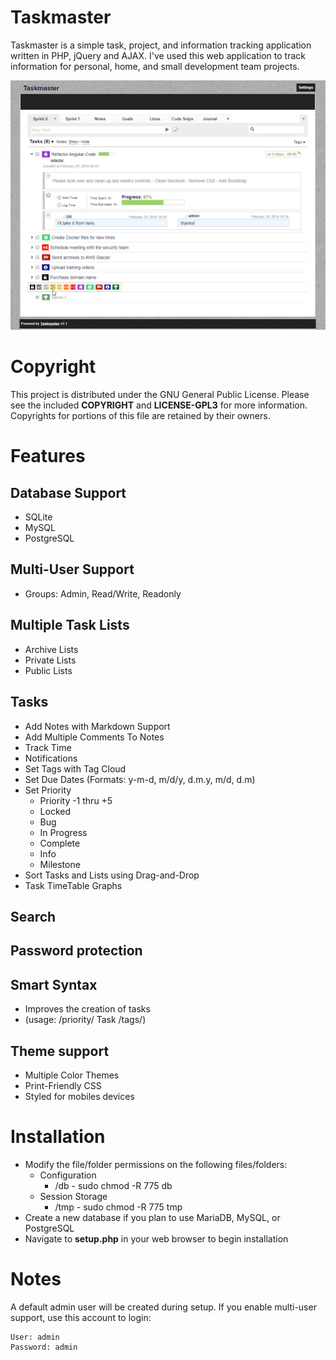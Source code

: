 # Taskmaster

Taskmaster is a simple task, project, and information tracking application written in PHP, jQuery and AJAX. I've used this web application to track information for personal, home, and small development team projects.

![Taskmaster](screenshot.png "Taskmaster")

# Copyright

This project is distributed under the GNU General Public License. Please see the included **COPYRIGHT** and **LICENSE-GPL3** for more information. Copyrights for portions of this file are retained by their owners.

# Features

## Database Support
 - SQLite
 - MySQL
 - PostgreSQL

## Multi-User Support
 - Groups: Admin, Read/Write, Readonly

## Multiple Task Lists
- Archive Lists
- Private Lists
- Public Lists

## Tasks
- Add Notes with Markdown Support
- Add Multiple Comments To Notes
- Track Time
- Notifications
- Set Tags with Tag Cloud
- Set Due Dates (Formats: y-m-d, m/d/y, d.m.y, m/d, d.m)
- Set Priority
    - Priority -1 thru +5
    - Locked
    - Bug
    - In Progress
    - Complete
    - Info
    - Milestone
- Sort Tasks and Lists using Drag-and-Drop
- Task TimeTable Graphs

## Search

## Password protection

## Smart Syntax
- Improves the creation of tasks
- (usage: /priority/ Task /tags/)

## Theme support
 - Multiple Color Themes
 - Print-Friendly CSS
 - Styled for mobiles devices

# Installation
- Modify the file/folder permissions on the following files/folders:
    - Configuration
        - /db - sudo chmod -R 775 db
    - Session Storage
        - /tmp - sudo chmod -R 775 tmp
- Create a new database if you plan to use MariaDB, MySQL, or PostgreSQL
- Navigate to **setup.php** in your web browser to begin installation

# Notes
A default admin user will be created during setup. If you enable multi-user support, use this account to login:

    User: admin
    Password: admin